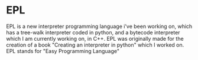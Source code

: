 # EPL
EPL is a new interpreter programming language i've been working on, which has a tree-walk interpreter coded in python, and a bytecode interpreter which I am currently working on, in C++. EPL was originally made for the creation of a book "Creating an interpreter in python" which I worked on. EPL stands for "Easy Programming Language"
